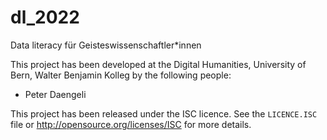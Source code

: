 # dl_2022
Data literacy für Geisteswissenschaftler*innen 

This project has been developed at the Digital Humanities, University of Bern, Walter Benjamin Kolleg
by the following people:

* Peter Daengeli

This project has been released under the ISC licence. See the `LICENCE.ISC`
file or <http://opensource.org/licenses/ISC> for more details.

